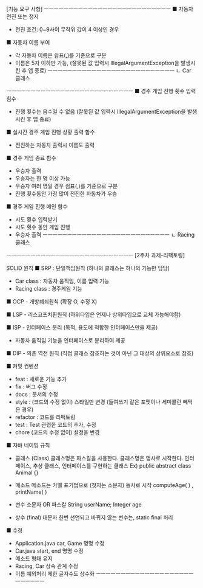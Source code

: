 [기능 요구 사항]
ㅡㅡㅡㅡㅡㅡㅡㅡㅡㅡㅡㅡㅡㅡㅡㅡㅡㅡㅡㅡㅡㅡㅡㅡㅡㅡ
■ 자동차 전진 또는 정지
- 전진 조건: 0~9사이 무작위 값이 4 이상인 경우

■ 자동차 이름 부여
- 각 자동차 이름은 쉼표(,)를 기준으로 구분
- 이름은 5자 이하만 가능, (잘못된 값 입력시 IllegalArgumentException을 발생시킨 후 앱 종료) 
ㅡㅡㅡㅡㅡㅡㅡㅡㅡㅡㅡㅡㅡㅡㅡㅡㅡㅡㅡㅡㅡㅡㅡㅡㅡㅡ
ㄴ Car 클래스

ㅡㅡㅡㅡㅡㅡㅡㅡㅡㅡㅡㅡㅡㅡㅡㅡㅡㅡㅡㅡㅡㅡㅡㅡㅡㅡ
■ 경주 게임 진행 횟수 입력 힘수
- 진행 횟수는 음수일 수 없음 (잘못된 값 입력시 IllegalArgumentException을 발생시킨 후 앱 종료)

■ 실시간 경주 게임 진행 상황 출력 함수
- 전진하는 자동차 출력시 이름도 출력

■ 경주 게임 종료 함수
- 우승자 출력
- 우승자는 한 명 이상 가능
- 우승자 여러 명일 경우 쉼표(,)를 기준으로 구분
- 진행 횟수동안 가장 많이 전진한 자동차가 우승

■ 경주 게임 진행 메인 함수
- 시도 횟수 입력받기
- 시도 횟수 동안 게임 진행
- 우승자 출력
ㅡㅡㅡㅡㅡㅡㅡㅡㅡㅡㅡㅡㅡㅡㅡㅡㅡㅡㅡㅡㅡㅡㅡㅡㅡㅡ
ㄴ Racing 클래스


ㅡㅡㅡㅡㅡㅡㅡㅡㅡㅡㅡㅡㅡㅡㅡㅡㅡㅡㅡㅡㅡㅡㅡㅡㅡㅡ
[2주차 과제-리팩토링]

SOLID 원칙
■ SRP : 단일책임원칙 (하나의 클래스는 하나의 기능만 담당)
- Car class : 자동차 움직임, 이름 입력 기능
- Racing class : 경주게임 기능

■ OCP - 개방폐쇠원칙 (확장 O, 수정 X)

■ LSP - 리스코프치환원칙 (하위타입은 언제나 상위타입으로 교체 가능해야함)

■ ISP - 인터페이스 분리 (목적, 용도에 적합한 인터페이스만을 제공)
- 자동차 움직임 기능을 인터페이스로 분리하여 제공

■ DIP - 의존 역전 원칙 (직접 클래스 참조하는 것이 아닌 그 대상의 상위요소로 참조)

■ 커밋 컨벤션
- feat : 새로운 기능 추가
- fix : 버그 수정
- docs : 문서의 수정
- style : (코드의 수정 없이) 스타일만 변경 (들여쓰기 같은 포맷이나 세미콜런 빼먹은 경우)
- refactor : 코드를 리팩토링
- test : Test 관련한 코드의 추가, 수정
- chore (코드의 수정 없이) 설정을 변경

■ 자바 네이밍 규칙
- 클래스 (Class)
    클래스명은 파스칼을 사용한다.
    클래스명은 명사로 시작한다.
    인터페이스, 추상 클래스, 인터페이스를 구현하는 클래스
        Ex) public abstract class Animal {}

- 메소드
    메소드는 카멜 표기법으로 (첫자는 소문자)
    동사로 시작
    computeAge( ) , printName( )

- 변수
    소문자 OR 파스칼
    String userName;
    Integer age

- 상수 (final)
    대문자
    한번 선언되고 바뀌지 않는 변수는, static final 처리

■ 수정
- Application.java car, Game 명명 수정
- Car.java start, end 명명 수정
- 메소드 형태 유지
- Racing, Car 상속 관계 수정
- 이름 예외처리 제한 글자수도 상수화
ㅡㅡㅡㅡㅡㅡㅡㅡㅡㅡㅡㅡㅡㅡㅡㅡㅡㅡㅡㅡㅡㅡㅡㅡㅡㅡ
